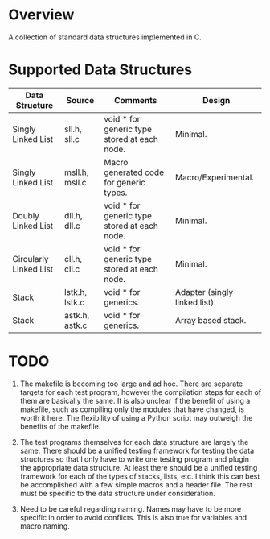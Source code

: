 # Overview

A collection of standard data structures implemented in C.

# Supported Data Structures

Data Structure | Source | Comments | Design
---------------|--------|----------|---------
Singly Linked List | sll.h, sll.c  | void * for generic type stored at each node. | Minimal.
Singly Linked List | msll.h, msll.c | Macro generated code for generic types.     | Macro/Experimental.
Doubly Linked List | dll.h, dll.c  | void * for generic type stored at each node. | Minimal.
Circularly Linked List | cll.h, cll.c | void * for generic type stored at each node. | Minimal.
Stack | lstk.h, lstk.c | void * for generics. | Adapter (singly linked list).
Stack | astk.h, astk.c | void * for generics. | Array based stack. | Minimal. 

# TODO

1. The makefile is becoming too large and ad hoc. There are separate targets
for each test program, however the compilation steps for each of them
are basically the same. It is also unclear if the benefit of using a makefile,
such as compiling only the modules that have changed, is worth it here.
The flexibility of using a Python script may outweigh the benefits of the makefile.

2. The test programs themselves for each data structure are largely the
same. There should be a unified testing framework for testing the data
structures so that I only have to write one testing program and plugin
the appropriate data structure. At least there should be a unified testing
framework for each of the types of stacks, lists, etc. I think this can best
be accomplished with a few simple macros and a header file. The rest must be
specific to the data structure under consideration.

3. Need to be careful regarding naming. Names may have to be more specific
in order to avoid conflicts. This is also true for variables and macro
naming. 
